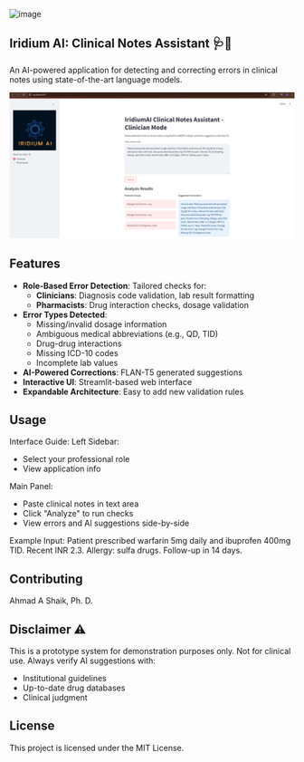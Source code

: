 
![image](https://github.com/ahmadalis2016/Iridium-AI-Image-Analysis/assets/130319416/3590b637-b72a-4a41-86ba-a556e9c22016) 

## Iridium AI: Clinical Notes Assistant 🩺🤖

An AI-powered application for detecting and correcting errors in clinical notes using state-of-the-art language models.

![image](Images/Screenshot1.png)
## Features
- **Role-Based Error Detection**: Tailored checks for:
  - **Clinicians**: Diagnosis code validation, lab result formatting
  - **Pharmacists**: Drug interaction checks, dosage validation
- **Error Types Detected**:
  - Missing/invalid dosage information
  - Ambiguous medical abbreviations (e.g., QD, TID)
  - Drug-drug interactions
  - Missing ICD-10 codes
  - Incomplete lab values
- **AI-Powered Corrections**: FLAN-T5 generated suggestions
- **Interactive UI**: Streamlit-based web interface
- **Expandable Architecture**: Easy to add new validation rules


## Usage

Interface Guide:
Left Sidebar:
 - Select your professional role
 - View application info

Main Panel:

 - Paste clinical notes in text area
 - Click "Analyze" to run checks
 - View errors and AI suggestions side-by-side

Example Input:
Patient prescribed warfarin 5mg daily and ibuprofen 400mg TID. 
Recent INR 2.3. Allergy: sulfa drugs. Follow-up in 14 days.

## Contributing
Ahmad A Shaik, Ph. D.

## Disclaimer ⚠️
This is a prototype system for demonstration purposes only. Not for clinical use. Always verify AI suggestions with:

 - Institutional guidelines
 - Up-to-date drug databases
 - Clinical judgment
 
## License
This project is licensed under the MIT License. 
